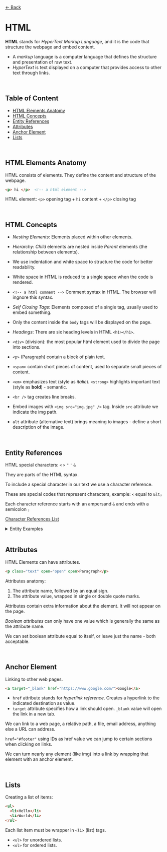 [&larr; Back](./README.md)

# HTML

**HTML** stands for _HyperText Markup Language_, and it is the code that structure the webpage and embed content.

- A _markup_ language is a computer language that defines the structure and presentation of raw text.
- _HyperText_ is text displayed on a computer that provides access to other text through links.

<br>

## Table of Content

- [HTML Elements Anatomy](#html-elements-anatomy)
- [HTML Concepts](#html-concepts)
- [Entity References](#entity-references)
- [Attributes](#attributes)
- [Anchor Element](#anchor-element)
- [Lists](#lists)

<br>

## HTML Elements Anatomy

HTML consists of elements. They define the content and structure of the webpage.

```HTML
<p> hi </p>  <!-- a html element -->
```

HTML element: `<p>` opening tag + `hi` content + `</p>` closing tag

<br>

## HTML Concepts

- _Nesting Elements_: Elements placed within other elements.

- _Hierarchy_: _Child_ elements are nested inside _Parent_ elements (the relationship between elements).

- We use indentation and white space to structure the code for better readability.

- White space in HTML is reduced to a single space when the code is rendered.

- `<!-- a html comment -->` Comment syntax in HTML. The browser will ingnore this syntax.

- _Self Closing Tags_: Elements composed of a single tag, usually used to embed something.

- Only the content inside the `body` tags will be displayed on the page.

- _Headings_: There are six heading levels in HTML `<h1></h1>`.

- `<div>` (division): the most popular html element used to divide the page into sections.

- `<p>` (Paragraph) contain a block of plain text.

- `<span>` contain short pieces of content, used to separate small pieces of content.

- `<em>` emphasizes text (style as _italic_). `<strong>` highlights important text (style as **bold**) - semantic.

- `<br />` tag creates line breaks.

- Embed images with `<img src="img.jpg" />` tag. Inside `src` attribute we indicate the img path.

- `alt` attribute (alternative text) brings meaning to images - define a short description of the image.

<br>

## Entity References

HTML special characters: `<` `>` `"` `'` `&`

They are parts of the HTML syntax.

To include a special character in our text we use a character reference.

These are special codes that represent characters, example: `<` equal to `&lt;`

Each character reference starts with an ampersand `&` and ends with a semicolon `;`

[Character References List](https://html.spec.whatwg.org/multipage/named-characters.html)

<details>
<summary>Entity Examples</summary>

| Literal character | Character reference equivalent |
| :---------------: | :----------------------------: |
|         <         |             `&lt;`             |
|         >         |             `&gt;`             |
|         "         |            `&quot;`            |
|         '         |            `&apos;`            |
|         &         |            `&amp;`             |

</details>

<br>

## Attributes

HTML Elements can have attributes.

```html
<p class="text" open="open" open>Paragraph</p>
```

Attributes anatomy:

1. The attribute name, followed by an equal sign.
2. The attribute value, wrapped in single or double quote marks.

Attributes contain extra information about the element. It will not appear on the page.

_Boolean attributes_ can only have one value which is generally the same as the attribute name.

We can set boolean attribute equal to itself, or leave just the name - both acceptable.

<br>

## Anchor Element

Linking to other web pages.

```html
<a target="_blank" href="https://www.google.com/">Google</a>
```

- `href` attribute stands for _hyperlink reference_. Creates a hyperlink to the indicated destination as value.
- `target` attribute specifies how a link should open. `_blank` value will open the link in a new tab.

We can link to a web page, a relative path, a file, email address, anything else a URL can address.

`href="#footer"` using IDs as href value we can jump to certain sections when clicking on links.

We can turn nearly any element (like img) into a link by wrapping that element with an anchor element.

<br>

## Lists

Creating a list of items:

```html
<ul>
  <li>Hello</li>
  <li>World</li>
</ul>
```

Each list item must be wrapper in `<li>` (list) tags.

- `<ul>` for unordered lists.
- `<ol>` for ordered lists.

<br>

